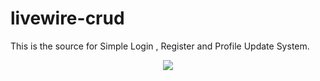 # livewire-crud
This is the source for Simple Login , Register and Profile Update System.
<p align="center"><img src="images/image123.png"></p>